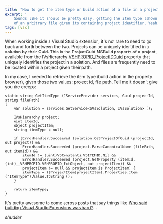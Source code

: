 ```yaml
---
title: "How to get the item type or build action of a file in a project"
excerpt: '
	Sounds like it should be pretty easy, getting the item type (shown in Visual Studio as the build action) 
	of an arbitrary file given its containing project identifier. Yeah, right...'
tags: [vsx]
---
```


When working inside a Visual Studio extension, it's not rare to need to go back and 
forth between the two. Projects can be uniquely identified in a solution by their Guid. This is the 
ProjectGuid MSBuild property of a project, available from the IVsHierarchy 
[VSHPROPID_ProjectIDGuid](https://msdn.microsoft.com/en-us/library/microsoft.visualstudio.shell.interop.__vshpropid.aspx) property that uniquely identifies the project in a solution. And files are frequently need to be located 
within a project given their path.

In my case, I needed to retrieve the item type (build action in the property browser), given those two values: project id, file path. Tell me it 
doesn't give you the creeps:

	static string GetItemType (IServiceProvider services, Guid projectId, string filePath)
	{
		var solution = services.GetService<SVsSolution, IVsSolution> ();

		IVsHierarchy project;
		uint itemId;
		object projectItem;
		string itemType = null;

		if (ErrorHandler.Succeeded (solution.GetProjectOfGuid (projectId, out project)) &&
			ErrorHandler.Succeeded (project.ParseCanonicalName (filePath, out itemId)) &&
			itemId != (uint)VSConstants.VSITEMID.Nil &&
			ErrorHandler.Succeeded (project.GetProperty (itemId, (int)__VSHPROPID.VSHPROPID_ExtObject, out projectItem)) &&
			projectItem != null && projectItem is ProjectItem) {
			itemType = ((ProjectItem)projectItem).Properties.Item ("ItemType").Value.ToString ();
		}

		return itemType;
	}

It's pretty awesome to come across posts that say things like [Who said building Visual Studio Extensions was hard?](http://www.diaryofaninja.com/blog/2014/02/18/who-said-building-visual-studio-extensions-was-hard)...

*shudder*